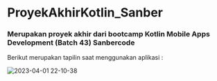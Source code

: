 # ProyekAkhirKotlin_Sanber

### Merupakan proyek akhir dari bootcamp Kotlin Mobile Apps Development (Batch 43) Sanbercode



Berikut merupakan tapilin saat menggunakan aplikasi :



![2023-04-01 22-10-38](https://user-images.githubusercontent.com/79238080/229299167-73c991b7-82ad-4b9c-bf03-2d3aee6aca30.gif)





